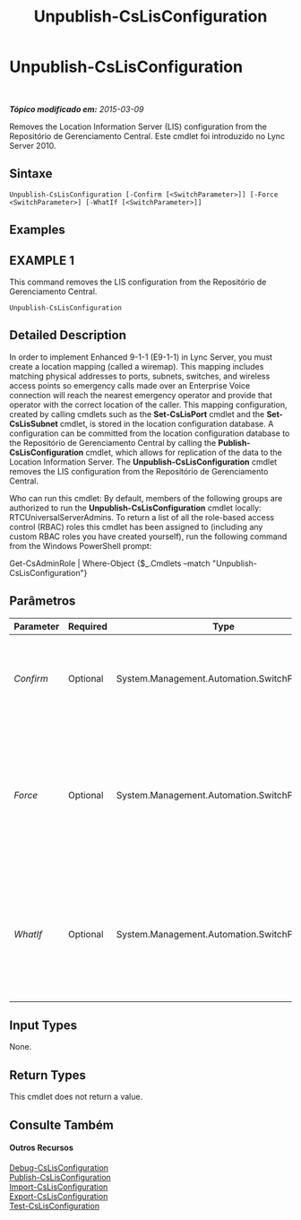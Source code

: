﻿---
title: Unpublish-CsLisConfiguration
TOCTitle: Unpublish-CsLisConfiguration
ms:assetid: 7fcba482-e1cc-46fa-8b39-fba549eb0fec
ms:mtpsurl: https://technet.microsoft.com/pt-br/library/Gg398639(v=OCS.15)
ms:contentKeyID: 49307262
ms.date: 05/19/2016
mtps_version: v=OCS.15
ms.translationtype: HT
---

# Unpublish-CsLisConfiguration

 

_**Tópico modificado em:** 2015-03-09_

Removes the Location Information Server (LIS) configuration from the Repositório de Gerenciamento Central. Este cmdlet foi introduzido no Lync Server 2010.

## Sintaxe

    Unpublish-CsLisConfiguration [-Confirm [<SwitchParameter>]] [-Force <SwitchParameter>] [-WhatIf [<SwitchParameter>]]

## Examples

## EXAMPLE 1

This command removes the LIS configuration from the Repositório de Gerenciamento Central.

    Unpublish-CsLisConfiguration

## Detailed Description

In order to implement Enhanced 9-1-1 (E9-1-1) in Lync Server, you must create a location mapping (called a wiremap). This mapping includes matching physical addresses to ports, subnets, switches, and wireless access points so emergency calls made over an Enterprise Voice connection will reach the nearest emergency operator and provide that operator with the correct location of the caller. This mapping configuration, created by calling cmdlets such as the **Set-CsLisPort** cmdlet and the **Set-CsLisSubnet** cmdlet, is stored in the location configuration database. A configuration can be committed from the location configuration database to the Repositório de Gerenciamento Central by calling the **Publish-CsLisConfiguration** cmdlet, which allows for replication of the data to the Location Information Server. The **Unpublish-CsLisConfiguration** cmdlet removes the LIS configuration from the Repositório de Gerenciamento Central.

Who can run this cmdlet: By default, members of the following groups are authorized to run the **Unpublish-CsLisConfiguration** cmdlet locally: RTCUniversalServerAdmins. To return a list of all the role-based access control (RBAC) roles this cmdlet has been assigned to (including any custom RBAC roles you have created yourself), run the following command from the Windows PowerShell prompt:

Get-CsAdminRole | Where-Object {$\_.Cmdlets –match "Unpublish-CsLisConfiguration"}

## Parâmetros


<table>
<colgroup>
<col style="width: 25%" />
<col style="width: 25%" />
<col style="width: 25%" />
<col style="width: 25%" />
</colgroup>
<thead>
<tr class="header">
<th>Parameter</th>
<th>Required</th>
<th>Type</th>
<th>Description</th>
</tr>
</thead>
<tbody>
<tr class="odd">
<td><p><em>Confirm</em></p></td>
<td><p>Optional</p></td>
<td><p>System.Management.Automation.SwitchParameter</p></td>
<td><p>Solicita confirmação antes da execução do comando.</p></td>
</tr>
<tr class="even">
<td><p><em>Force</em></p></td>
<td><p>Optional</p></td>
<td><p>System.Management.Automation.SwitchParameter</p></td>
<td><p>Suppresses any confirmation prompts that would otherwise be displayed before making changes.</p></td>
</tr>
<tr class="odd">
<td><p><em>WhatIf</em></p></td>
<td><p>Optional</p></td>
<td><p>System.Management.Automation.SwitchParameter</p></td>
<td><p>Descreve o que aconteceria se o comando fosse executado sem ser executado de fato.</p></td>
</tr>
</tbody>
</table>


## Input Types

None.

## Return Types

This cmdlet does not return a value.

## Consulte Também

#### Outros Recursos

[Debug-CsLisConfiguration](debug-cslisconfiguration.md)  
[Publish-CsLisConfiguration](publish-cslisconfiguration.md)  
[Import-CsLisConfiguration](import-cslisconfiguration.md)  
[Export-CsLisConfiguration](export-cslisconfiguration.md)  
[Test-CsLisConfiguration](test-cslisconfiguration.md)

